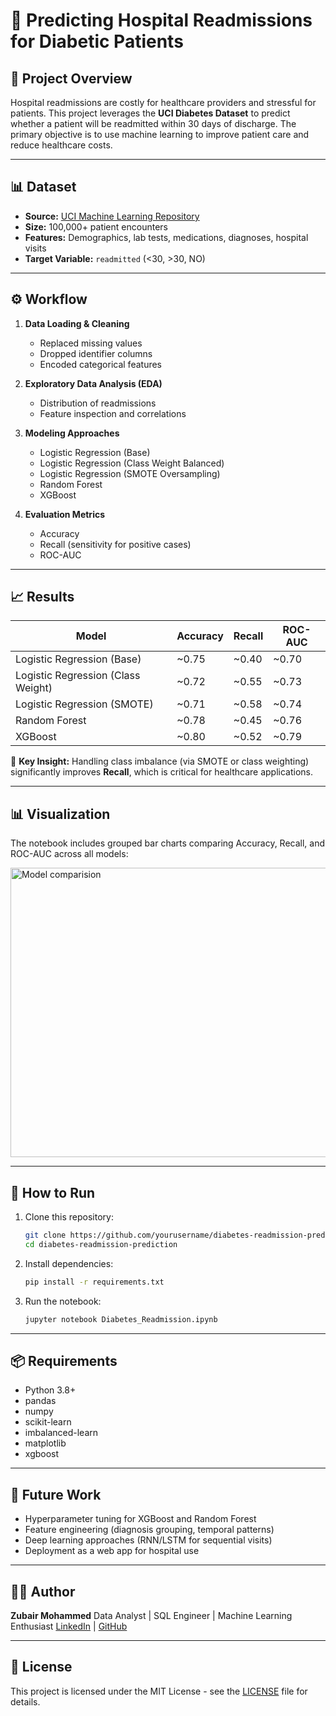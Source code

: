 # 🏥 Predicting Hospital Readmissions for Diabetic Patients

## 📌 Project Overview

Hospital readmissions are costly for healthcare providers and stressful for patients. This project leverages the **UCI Diabetes Dataset** to predict whether a patient will be readmitted within 30 days of discharge. The primary objective is to use machine learning to improve patient care and reduce healthcare costs.

---

## 📊 Dataset

* **Source:** [UCI Machine Learning Repository](https://archive.ics.uci.edu/ml/datasets/diabetes+130-us+hospitals+for+years+1999-2008)
* **Size:** 100,000+ patient encounters
* **Features:** Demographics, lab tests, medications, diagnoses, hospital visits
* **Target Variable:** `readmitted` (<30, >30, NO)

---

## ⚙️ Workflow

1. **Data Loading & Cleaning**

   * Replaced missing values
   * Dropped identifier columns
   * Encoded categorical features

2. **Exploratory Data Analysis (EDA)**

   * Distribution of readmissions
   * Feature inspection and correlations

3. **Modeling Approaches**

   * Logistic Regression (Base)
   * Logistic Regression (Class Weight Balanced)
   * Logistic Regression (SMOTE Oversampling)
   * Random Forest
   * XGBoost

4. **Evaluation Metrics**

   * Accuracy
   * Recall (sensitivity for positive cases)
   * ROC-AUC

---

## 📈 Results

| Model                              | Accuracy | Recall | ROC-AUC |
| ---------------------------------- | -------- | ------ | ------- |
| Logistic Regression (Base)         | \~0.75   | \~0.40 | \~0.70  |
| Logistic Regression (Class Weight) | \~0.72   | \~0.55 | \~0.73  |
| Logistic Regression (SMOTE)        | \~0.71   | \~0.58 | \~0.74  |
| Random Forest                      | \~0.78   | \~0.45 | \~0.76  |
| XGBoost                            | \~0.80   | \~0.52 | \~0.79  |

🔹 **Key Insight:** Handling class imbalance (via SMOTE or class weighting) significantly improves **Recall**, which is critical for healthcare applications.

---

## 📊 Visualization

The notebook includes grouped bar charts comparing Accuracy, Recall, and ROC-AUC across all models:

<img width="905" height="463" alt="Model comparision" src="https://github.com/user-attachments/assets/53b9cd80-aaad-447a-9e65-71063249bdf4" />

---

## 🚀 How to Run

1. Clone this repository:

   ```bash
   git clone https://github.com/yourusername/diabetes-readmission-prediction.git
   cd diabetes-readmission-prediction
   ```

2. Install dependencies:

   ```bash
   pip install -r requirements.txt
   ```

3. Run the notebook:

   ```bash
   jupyter notebook Diabetes_Readmission.ipynb
   ```

---

## 📦 Requirements

* Python 3.8+
* pandas
* numpy
* scikit-learn
* imbalanced-learn
* matplotlib
* xgboost

---

## 🔮 Future Work

* Hyperparameter tuning for XGBoost and Random Forest
* Feature engineering (diagnosis grouping, temporal patterns)
* Deep learning approaches (RNN/LSTM for sequential visits)
* Deployment as a web app for hospital use

---

## 👨‍💻 Author

**Zubair Mohammed**
Data Analyst | SQL Engineer | Machine Learning Enthusiast
[LinkedIn](https://www.linkedin.com) | [GitHub](https://github.com/yourusername)

---

## 📜 License

This project is licensed under the MIT License - see the [LICENSE](LICENSE) file for details.
